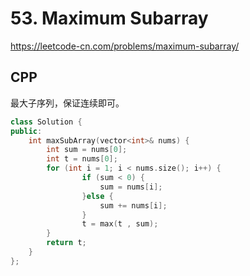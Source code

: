 # 53. Maximum Subarray

https://leetcode-cn.com/problems/maximum-subarray/

## CPP

最大子序列，保证连续即可。

```cpp
class Solution {
public:
    int maxSubArray(vector<int>& nums) {
        int sum = nums[0];
        int t = nums[0];
        for (int i = 1; i < nums.size(); i++) {
                if (sum < 0) {
                    sum = nums[i];
                }else {
                    sum += nums[i];
                }
                t = max(t , sum);
        }
        return t;
    }
};
```